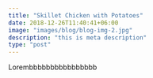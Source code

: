 ```yaml
---
title: "Skillet Chicken with Potatoes"
date: 2018-12-26T11:40:41+06:00
image: "images/blog/blog-img-2.jpg"
description: "this is meta description"
type: "post"
---
```



Lorembbbbbbbbbbbbbbbb